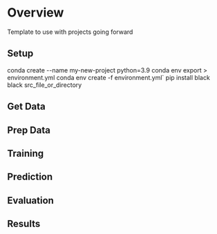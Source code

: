 # Overview
Template to use with projects going forward

## Setup
conda create --name my-new-project python=3.9
conda env export > environment.yml
conda env create -f environment.yml`
pip install black
black src_file_or_directory

## Get Data

## Prep Data

## Training

## Prediction

## Evaluation

## Results



